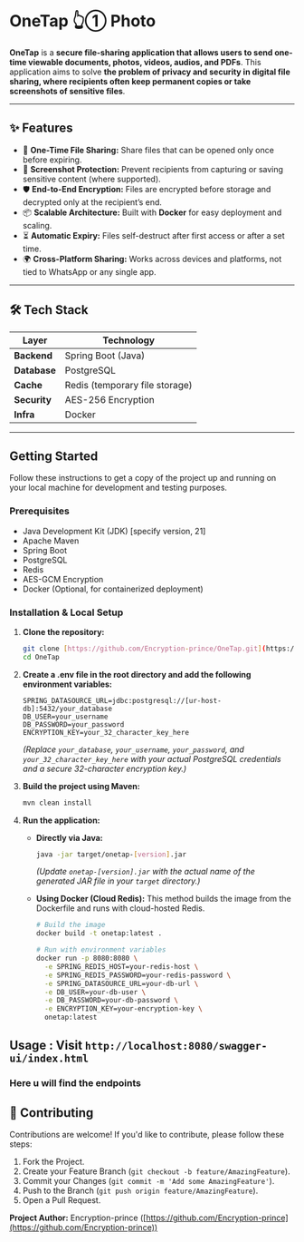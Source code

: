 # OneTap 👆➀ Photo

**OneTap** is a **secure file-sharing application that allows users to send one-time viewable documents, photos, videos, audios, and PDFs**. This application aims to solve **the problem of privacy and security in digital file sharing, where recipients often keep permanent copies or take screenshots of sensitive files**.

---

## ✨ Features

- 🔐 **One-Time File Sharing:** Share files that can be opened only once before expiring.
- 📵 **Screenshot Protection:** Prevent recipients from capturing or saving sensitive content (where supported).
- 🛡️ **End-to-End Encryption:** Files are encrypted before storage and decrypted only at the recipient’s end.
- 📦 **Scalable Architecture:** Built with **Docker** for easy deployment and scaling.
- ⏳ **Automatic Expiry:** Files self-destruct after first access or after a set time.
- 🌍 **Cross-Platform Sharing:** Works across devices and platforms, not tied to WhatsApp or any single app.

---

## 🛠️ Tech Stack

| Layer        | Technology |
|--------------|------------|
| **Backend**  | Spring Boot (Java) |
| **Database** | PostgreSQL |
| **Cache**    | Redis (temporary file storage) |
| **Security** | AES-256 Encryption |
| **Infra**    | Docker |

---

## <caption> Getting Started

Follow these instructions to get a copy of the project up and running on your local machine for development and testing purposes.

### Prerequisites

* Java Development Kit (JDK) [specify version, 21]
* Apache Maven
* Spring Boot
* PostgreSQL
* Redis
* AES-GCM Encryption 
* Docker (Optional, for containerized deployment)

### Installation & Local Setup

1.  **Clone the repository:**
    ```sh
    git clone [https://github.com/Encryption-prince/OneTap.git](https://github.com/Encryption-prince/OneTap.git)
    cd OneTap
    ```
2. **Create a .env file in the root directory and add the following environment variables:**
   ```
   SPRING_DATASOURCE_URL=jdbc:postgresql://[ur-host-db]:5432/your_database
   DB_USER=your_username
   DB_PASSWORD=your_password
   ENCRYPTION_KEY=your_32_character_key_here
   ```
   *(Replace `your_database`, `your_username`, `your_password`, and `your_32_character_key_here` with your actual PostgreSQL credentials and a secure 32-character encryption key.)*

3. **Build the project using Maven:**
    ```sh
    mvn clean install
    ```

4. **Run the application:**
    * **Directly via Java:**
        ```sh
        java -jar target/onetap-[version].jar 
        ```
      *(Update `onetap-[version].jar` with the actual name of the generated JAR file in your `target` directory.)*

    * **Using Docker (Cloud Redis):**
      This method builds the image from the Dockerfile and runs with cloud-hosted Redis.
        ```sh
        # Build the image
        docker build -t onetap:latest .
        
        # Run with environment variables
        docker run -p 8080:8080 \
          -e SPRING_REDIS_HOST=your-redis-host \
          -e SPRING_REDIS_PASSWORD=your-redis-password \
          -e SPRING_DATASOURCE_URL=your-db-url \
          -e DB_USER=your-db-user \
          -e DB_PASSWORD=your-db-password \
          -e ENCRYPTION_KEY=your-encryption-key \
          onetap:latest
        ```

## Usage : Visit `http://localhost:8080/swagger-ui/index.html` 
### Here u will find the endpoints
## 🤝 Contributing

Contributions are welcome! If you'd like to contribute, please follow these steps:

1.  Fork the Project.
2.  Create your Feature Branch (`git checkout -b feature/AmazingFeature`).
3.  Commit your Changes (`git commit -m 'Add some AmazingFeature'`).
4.  Push to the Branch (`git push origin feature/AmazingFeature`).
5.  Open a Pull Request.

**Project Author:** Encryption-prince ([https://github.com/Encryption-prince](https://github.com/Encryption-prince))

